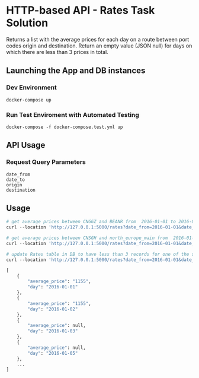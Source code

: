 # HTTP-based API - Rates Task Solution

Returns a list with the average prices for each day on a route between port codes origin and destination. Return an empty value (JSON null) for days on which there are less than 3 prices in total.

## Launching the App and DB instances
### Dev Environment
```
docker-compose up
```

### Run Test Enviroment with Automated Testing
```
docker-compose -f docker-compose.test.yml up
```


## API Usage
### Request Query Parameters

``` 
date_from
date_to
origin
destination
```

## Usage

```python
# get average prices between CNGGZ and BEANR from  2016-01-01 to 2016-01-30
curl --location 'http://127.0.0.1:5000/rates?date_from=2016-01-01&date_to=2016-01-30&origin=CNGGZ&destination=BEANR'

# get average prices between CNSGH and north_europe_main from  2016-01-01 to 2016-01-10
curl --location 'http://127.0.0.1:5000/rates?date_from=2016-01-01&date_to=2016-01-10&origin=CNSGH&destination=north_europe_main'

# update Rates table in DB to have less than 3 records for one of the sets of pricing records for some of the origin and destination combinations, and expect the average price as null for those having less than 3 records
curl --location 'http://127.0.0.1:5000/rates?date_from=2016-01-01&date_to=2016-01-10&origin=CNGGZ&destination=EETLL'

[
    {
        "average_price": "1155",
        "day": "2016-01-01"
    },
    {
        "average_price": "1155",
        "day": "2016-01-02"
    },
    {
        "average_price": null,
        "day": "2016-01-03"
    },
    {
        "average_price": null,
        "day": "2016-01-05"
    },
    ...
]


```
